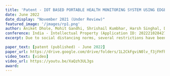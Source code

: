 ```yaml
---
title: 'Patent - IOT BASED PORTABLE HEALTH MONITORING SYSTEM USING EDGE COMPUTING'
date: June 2022
date_display: "November 2021 (Under Review)"
featured_image: '/images/rp1.png'
author: Aniket Dhole, Mohit Gandhi, Shrishail Kumbhar, Harsh Singhal, Dr. Sonal Gore
conference: India - Intellectual Property (Application ID: 202221028427)
excerpt: Due to social distancing norms, several restrictions have been established in public settings due to the COVID-19 pandemic. In offices and schools, there are no automated systems or procedures for managing large groups of people. Some systems use camera footage of workspaces to verify whether individuals are wearing masks, and temperature checks are done manually by designated authorities and processed on massive servers. The paper contains a proposed prototype of a portable device that can manage if individuals entering the workspace are wearing masks, and have an appropriate heart pulse rate using M5Stack Core2, ESP32 Camera Module, and distance sensors. For optimization and fast Mask Detection Model which will run entirely on the device, Tensorflow Lite and Edge Computing are used. The mask detection model achieves an accuracy of 87.8%. Here the focus was on edge computing with limited RAM usage and with an optimized MobileNetV1 model.

paper_text: [patent (published) - June 2022]
paper_url: https://drive.google.com/drive/folders/1L2CkFgviN0lv_f3jFHfha9MHlxxLSLto?usp=sharing
video_text: [video]
video_url: https://youtu.be/XaQzh3UL3gs
award: 
---
```

